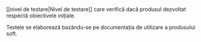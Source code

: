 [[nivel de testare|Nivel de testare]] care verifică dacă produsul dezvoltat respectă obiectivele inițiale.

Testele se elaborează bazându-se pe documentația de utilizare a produsului soft.